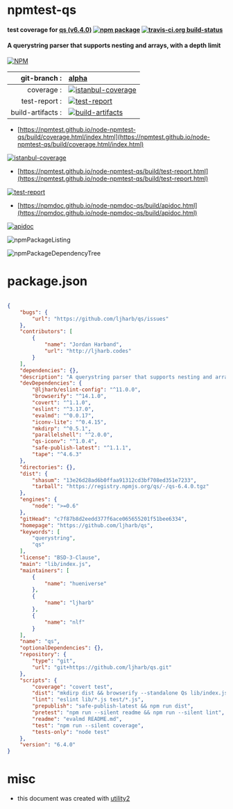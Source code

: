# npmtest-qs

#### test coverage for  [qs (v6.4.0)](https://github.com/ljharb/qs)  [![npm package](https://img.shields.io/npm/v/npmtest-qs.svg?style=flat-square)](https://www.npmjs.org/package/npmtest-qs) [![travis-ci.org build-status](https://api.travis-ci.org/npmtest/node-npmtest-qs.svg)](https://travis-ci.org/npmtest/node-npmtest-qs)

#### A querystring parser that supports nesting and arrays, with a depth limit

[![NPM](https://nodei.co/npm/qs.png?downloads=true&downloadRank=true&stars=true)](https://www.npmjs.com/package/qs)

| git-branch : | [alpha](https://github.com/npmtest/node-npmtest-qs/tree/alpha)|
|--:|:--|
| coverage : | [![istanbul-coverage](https://npmtest.github.io/node-npmtest-qs/build/coverage.badge.svg)](https://npmtest.github.io/node-npmtest-qs/build/coverage.html/index.html)|
| test-report : | [![test-report](https://npmtest.github.io/node-npmtest-qs/build/test-report.badge.svg)](https://npmtest.github.io/node-npmtest-qs/build/test-report.html)|
| build-artifacts : | [![build-artifacts](https://npmtest.github.io/node-npmtest-qs/glyphicons_144_folder_open.png)](https://github.com/npmtest/node-npmtest-qs/tree/gh-pages/build)|

- [https://npmtest.github.io/node-npmtest-qs/build/coverage.html/index.html](https://npmtest.github.io/node-npmtest-qs/build/coverage.html/index.html)

[![istanbul-coverage](https://npmtest.github.io/node-npmtest-qs/build/screenCapture.buildCi.browser.%252Ftmp%252Fbuild%252Fcoverage.lib.html.png)](https://npmtest.github.io/node-npmtest-qs/build/coverage.html/index.html)

- [https://npmtest.github.io/node-npmtest-qs/build/test-report.html](https://npmtest.github.io/node-npmtest-qs/build/test-report.html)

[![test-report](https://npmtest.github.io/node-npmtest-qs/build/screenCapture.buildCi.browser.%252Ftmp%252Fbuild%252Ftest-report.html.png)](https://npmtest.github.io/node-npmtest-qs/build/test-report.html)

- [https://npmdoc.github.io/node-npmdoc-qs/build/apidoc.html](https://npmdoc.github.io/node-npmdoc-qs/build/apidoc.html)

[![apidoc](https://npmdoc.github.io/node-npmdoc-qs/build/screenCapture.buildCi.browser.%252Ftmp%252Fbuild%252Fapidoc.html.png)](https://npmdoc.github.io/node-npmdoc-qs/build/apidoc.html)

![npmPackageListing](https://npmtest.github.io/node-npmtest-qs/build/screenCapture.npmPackageListing.svg)

![npmPackageDependencyTree](https://npmtest.github.io/node-npmtest-qs/build/screenCapture.npmPackageDependencyTree.svg)



# package.json

```json

{
    "bugs": {
        "url": "https://github.com/ljharb/qs/issues"
    },
    "contributors": [
        {
            "name": "Jordan Harband",
            "url": "http://ljharb.codes"
        }
    ],
    "dependencies": {},
    "description": "A querystring parser that supports nesting and arrays, with a depth limit",
    "devDependencies": {
        "@ljharb/eslint-config": "^11.0.0",
        "browserify": "^14.1.0",
        "covert": "^1.1.0",
        "eslint": "^3.17.0",
        "evalmd": "^0.0.17",
        "iconv-lite": "^0.4.15",
        "mkdirp": "^0.5.1",
        "parallelshell": "^2.0.0",
        "qs-iconv": "^1.0.4",
        "safe-publish-latest": "^1.1.1",
        "tape": "^4.6.3"
    },
    "directories": {},
    "dist": {
        "shasum": "13e26d28ad6b0ffaa91312cd3bf708ed351e7233",
        "tarball": "https://registry.npmjs.org/qs/-/qs-6.4.0.tgz"
    },
    "engines": {
        "node": ">=0.6"
    },
    "gitHead": "c7f87b8d2eedd377f6ace065655201f51bee6334",
    "homepage": "https://github.com/ljharb/qs",
    "keywords": [
        "querystring",
        "qs"
    ],
    "license": "BSD-3-Clause",
    "main": "lib/index.js",
    "maintainers": [
        {
            "name": "hueniverse"
        },
        {
            "name": "ljharb"
        },
        {
            "name": "nlf"
        }
    ],
    "name": "qs",
    "optionalDependencies": {},
    "repository": {
        "type": "git",
        "url": "git+https://github.com/ljharb/qs.git"
    },
    "scripts": {
        "coverage": "covert test",
        "dist": "mkdirp dist && browserify --standalone Qs lib/index.js > dist/qs.js",
        "lint": "eslint lib/*.js test/*.js",
        "prepublish": "safe-publish-latest && npm run dist",
        "pretest": "npm run --silent readme && npm run --silent lint",
        "readme": "evalmd README.md",
        "test": "npm run --silent coverage",
        "tests-only": "node test"
    },
    "version": "6.4.0"
}
```



# misc
- this document was created with [utility2](https://github.com/kaizhu256/node-utility2)
